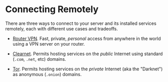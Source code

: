 # Connecting Remotely

There are three ways to connect to your server and its installed services remotely, each with different use cases and tradeoffs.

- [Router VPN](./router-vpn.md). Fast, private, _personal_ access from anywhere in the world using a VPN server on your router.

<!-- - [Cloud VPN](./cloud-vpn.md). Fast, private, _personal_ access from anywhere in the world using a VPN server on a cloud VPS. -->

- [Clearnet](./clearnet.md). Permits hosting services on the _public_ Internet using standard (`.com`, `.net`, etc) domains.

- [Tor](./tor.md). Permits hosting services on the _private_ Internet (aka the "Darknet") as anonymous (`.onion`) domains.
